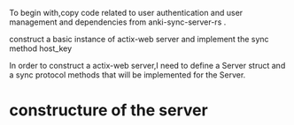 To begin with,copy code related to user authentication and user management and dependencies from anki-sync-server-rs .

construct a basic instance of actix-web server and implement the sync method host_key

In order to construct a actix-web server,I need to define a Server struct and a sync protocol
methods that will be implemented for the Server.

# constructure of the server 
